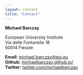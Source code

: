 ```yaml
---
layout: contact
title: "Contact"
---
```


**Michael Barczay**


European University Institute  
Via delle Fontanelle 18  
50014 Fiesole  

**Email:** [michael.barczay@eui.eu](mailto:michael.barczay@eui.eu)  
**Github:** [michaelbarczay.github.io/](https://michaelbarczay.github.io/)  
**Twitter:** [twitter.com/michaelbarczay](https://twitter.com/michaelbarczay)


